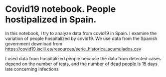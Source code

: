 # Covid19 notebook. People hostipalized in Spain.
In this notebook, I try to analyze data from covid19 in Spain. I examine the variation of people hospitalized by covid19. We use data from the Spanish government download from https://covid19.isciii.es/resources/serie_historica_acumulados.csv

I used data from hospitalized people because the data from detected cases  depend on the number of tests, and the number of dead people is 15 days late concerning infections

